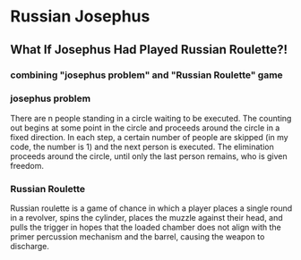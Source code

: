 # Russian Josephus
## What If Josephus Had Played Russian Roulette?!
### combining "josephus problem" and "Russian Roulette" game 

### josephus problem
There are n people standing in a circle waiting to be executed. The counting out begins at some point in the circle and proceeds around the circle in a fixed direction. In each step, a certain number of people are skipped (in my code, the number is 1) and the next person is executed. The elimination proceeds around the circle, until only the last person remains, who is given freedom.

### Russian Roulette
Russian roulette is a game of chance in which a player places a single round in a revolver, spins the cylinder, places the muzzle against their head, and pulls the trigger in hopes that the loaded chamber does not align with the primer percussion mechanism and the barrel, causing the weapon to discharge.
